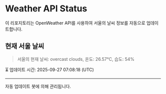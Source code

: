 
# Weather API Status

이 리포지토리는 OpenWeather API를 사용하여 서울의 날씨 정보를 자동으로 업데이트합니다.

## 현재 서울 날씨
> 서울의 현재 날씨: overcast clouds, 온도: 26.57°C, 습도: 54%

⏳ 업데이트 시간: 2025-09-27 07:08:18 (UTC)

---
자동 업데이트 봇에 의해 관리됩니다.
